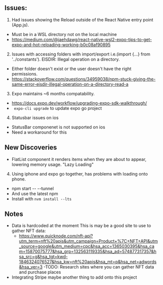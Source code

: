 ## Issues:

1. Had issues showing the Reload outside of the React Native entry point (App.js).
  - Must be in a WSL directory not on the local machine
  - https://medium.com/@jaehdawg/react-native-wsl2-expo-tips-to-get-expo-and-hot-reloading-working-b0c08af90895
2. Issues with accessing folders with import/export i.e.(import {...} from '../constants').  EISDIR: Illegal operation on a directory.
  - Either folder doesn't exist or the user doesn't have the right permissions.
  - https://stackoverflow.com/questions/34959038/npm-stuck-giving-the-same-error-eisdir-illegal-operation-on-a-directory-read-a
3. Expo maintains ~6 months compatability.
  - https://docs.expo.dev/workflow/upgrading-expo-sdk-walkthrough/
  - ``` expo-cli upgrade``` to update expo go project
4. Statusbar issues on ios
  - StatusBar componenet is not supported on ios
  - Need a workaround for this

## New Discoveries
- FlatList component it renders items when they are about to appear, lowering memory usage. "Lazy Loading"
4. Using iphone and expo go together, has problems with loading onto phone.
  - npm start -- --tunnel
  - And use the latest npm
  - Install with ```nvm install --lts```

## Notes
- Data is hardcoded at the moment
This is may be a good site to use to gather NFT data:
  - https://www.quicknode.com/nft-api?utm_term=nft%20apis&utm_campaign=Product+%7C+NFT+API&utm_source=google&utm_medium=cpc&hsa_acc=1365030395&hsa_cam=15870075777&hsa_grp=132563119335&hsa_ad=574877317357&hsa_src=g&hsa_tgt=kwd-1846324076527&hsa_kw=nft%20apis&hsa_mt=p&hsa_net=adwords&hsa_ver=3
  -TODO: Research sites where you can gather NFT data and purchase places
- Integrating Stripe maybe another thing to add onto this project